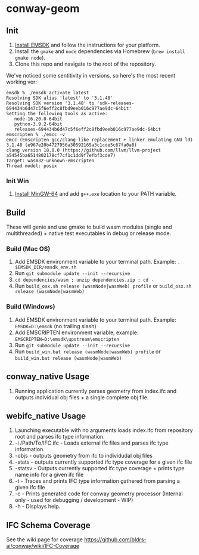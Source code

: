 # conway-geom

## Init

1. [Install EMSDK](https://github.com/emscripten-core/emsdk) and follow the instructions for your platform. 
2. Install the `gmake` and `node` dependencies via Homebrew (```brew install gmake node```).
3. Clone this repo and navigate to the root of the repository.

We've noticed some sentitivity in versions, so here's the most recent working ver:
```
emsdk % ./emsdk activate latest
Resolving SDK alias 'latest' to '3.1.48'
Resolving SDK version '3.1.48' to 'sdk-releases-694434b6d47c5f6eff2c8fbd9eeb016c977ae9dc-64bit'
Setting the following tools as active:
   node-16.20.0-64bit
   python-3.9.2-64bit
   releases-694434b6d47c5f6eff2c8fbd9eeb016c977ae9dc-64bit
emscripten % ./emcc -v
emcc (Emscripten gcc/clang-like replacement + linker emulating GNU ld) 3.1.48 (e967e20b4727956a30592165a3c1cde5c67fa0a8)
clang version 18.0.0 (https://github.com/llvm/llvm-project a54545ba6514802178cf7cf1c1dd9f7efbf3cde7)
Target: wasm32-unknown-emscripten
Thread model: posix
```

### Init Win
1. [Install MinGW-64](https://github.com/msys2/msys2-installer/releases/download/2022-06-03/msys2-x86_64-20220603.exe) and add ```g++.exe``` location to your PATH variable. 

## Build

These will genie and use gmake to build wasm modules (single and multithreaded) + native test executables in debug or release mode.

### Build (Mac OS)

1. Add EMSDK environment variable to your terminal path. Example: ```. $EMSDK_DIR/emsdk_env.sh```
1. Run ```git submodule update --init --recursive```
1. `cd dependencies/wasm ; unzip dependencies.zip ; cd -`
1. Run ```build_osx.sh release (wasmNode|wasmWeb) profile``` or ```build_osx.sh release (wasmNode|wasmWeb)```

### Build (Windows)
1. Add EMSDK environment variable to your terminal path. Example: ```EMSDK=D:\emsdk``` (no trailing slash)
1. Add EMSCRIPTEN environment variable, example: ```EMSCRIPTEN=D:\emsdk\upstream\emscripten```
1. Run ```git submodule update --init --recursive```
1. Run ```build_win.bat release (wasmNode|wasmWeb) profile``` or ```build_win.bat release (wasmNode|wasmWeb)```

## conway_native Usage
1. Running application currently parses geometry from index.ifc and outputs individual obj files + a single complete obj file. 

## webifc_native Usage
1. Launching executable with no arguments loads index.ifc from repository root and parses ifc type information.
2. -i /Path/To/IFC.ifc - Loads external ifc files and parses ifc type information.
3. -objs - outputs geometry from ifc to individudal obj files
4. -stats - outputs currently supported ifc type coverage for a given ifc file
5. -statsv - Outputs currently supported ifc type coverage + prints type name info for a given ifc file
6. -t - Traces and prints IFC type information gathered from parsing a given ifc file
7. -c - Prints generated code for conway geometry processor (Internal only - used for debugging / development - WIP)
8. -h - Displays help.

## IFC Schema Coverage

See the wiki page for coverage https://github.com/bldrs-ai/conway/wiki/IFC-Coverage
